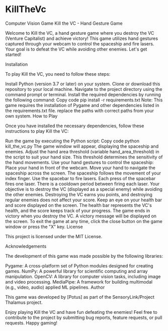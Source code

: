 # KillTheVc
Computer Vision Game 
Kill the VC - Hand Gesture Game

Welcome to Kill the VC, a hand gesture game where you destroy the VC (Venture Capitalist) and achieve victory! This game utilizes hand gestures captured through your webcam to control the spaceship and fire lasers. Your goal is to defeat the VC while avoiding other enemies. Let's get started!

Installation

To play Kill the VC, you need to follow these steps:

Install Python (version 3.7 or later) on your system.
Clone or download this repository to your local machine.
Navigate to the project directory using the command prompt or terminal.
Install the required dependencies by running the following command:
Copy code
pip install -r requirements.txt
Note: This game requires the installation of Pygame and other dependencies listed in the requirements.txt file.
replace the paths with correct paths from your own system.
How to Play

Once you have installed the necessary dependencies, follow these instructions to play Kill the VC:

Run the game by executing the Python script:
Copy code
python kill_the_vc.py
The game window will appear, displaying the spaceship and enemies.
Adjust the hand area threshold (variable hand_area_threshold) in the script to suit your hand size. This threshold determines the sensitivity of the hand movements.
Use your hand gestures to control the spaceship:
Place your hand in front of the webcam.
Move your hand to navigate the spaceship across the screen. The spaceship follows the movement of your index finger.
Use the spacebar to fire lasers. Each press of the spacebar fires one laser. There is a cooldown period between firing each laser.
Your objective is to destroy the VC (displayed as a special enemy) while avoiding the other enemies. Destroying the VC earns you points, and destroying regular enemies does not affect your score.
Keep an eye on your health bar and score displayed on the screen. The health bar represents the VC's health, and the score keeps track of your progress.
The game ends in victory when you destroy the VC. A victory message will be displayed on the screen.
To exit the game at any time, click the close button on the game window or press the "X" key.
License

This project is licensed under the MIT License.

Acknowledgements

The development of this game was made possible by the following libraries:

Pygame: A cross-platform set of Python modules designed for creating games.
NumPy: A powerful library for scientific computing and array manipulation.
OpenCV: A library for computer vision tasks, including image and video processing.
MediaPipe: A framework for building multimodal (e.g., video, audio) applied ML pipelines.
Author

This game was developed by [Potus] as part of the SensoryLink/Project Thalamus project.

Enjoy playing Kill the VC and have fun defeating the enemies! Feel free to contribute to the project by submitting bug reports, feature requests, or pull requests. Happy gaming!
